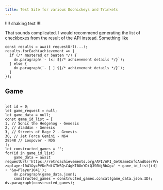 ```yaml
---
title: Test Site for various Doohickeys and Trinkets
---
```


‼‼
shaking text
‼‼

That sounds complicated. I would recommend generating the list of checkboxes from the result of the API instead. Something like
~~~dataviewjs
const results = await requestUrl(...);
results.forEach(achievement => {
  if (/* mastered or beaten */) {
    dv.paragraph(`- [x] ${/* achievement details */}`);
  } else {
    dv.paragraph(`- [ ] ${/* achievement details */}`);
  }
});
~~~

## Game

~~~dataviewjs

let id = 0;
let game_request = null;
let game_data = null;
const game_id_list = [
1, // Sonic the Hedgehog - Genesis
2, // Aladdin - Genesis
3, // Streets of Rage 2 - Genesis
30, // Jet Force Gemini - N64
28548 // Loopover - NDS
];
let constructed_games = '';
for(id in game_id_list)
	game_data = await requestUrl('https://retroachievements.org/API/API_GetGameInfoAndUserProgress.php?z=player1041&y=PVDnPdtXTW6QsC4gKI0OnYDiQJS0NjRb&g=' + game_id_list[id] + '&u=Player1041');
	dv.paragraph(game_data.json);
	constructed_games = constructed_games.concat(game_data.json.ID);
dv.paragraph(constructed_games);
~~~
